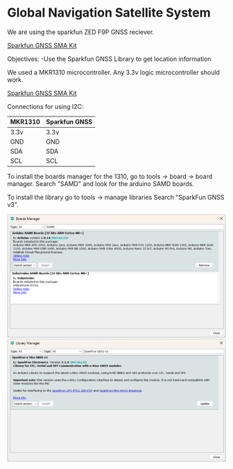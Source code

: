 # Global Navigation Satellite System 
We are using the sparkfun ZED F9P GNSS reciever.  

<a href="https://www.sparkfun.com/sparkfun-gps-rtk-sma-kit.html" target="_blank">Sparkfun GNSS SMA Kit</a>

Objectives:
-Use the Sparkfun GNSS Library to get location information

We used a MKR1310 microcontroller. Any 3.3v logic microcontroller should work. 

<a href="https://docs.arduino.cc/hardware/mkr-wan-1310/" target="_blank">Sparkfun GNSS SMA Kit</a>

Connections for using I2C:

| MKR1310           |Sparkfun GNSS       | 
|---------------    |--------------------|
| 3.3v              | 3.3v               | 
| GND               | GND                |
| SDA               | SDA                |
| SCL               | SCL                |

To install the boards manager for the 1310, go to tools -> board -> board manager. 
Search "SAMD" and look for the arduino SAMD boards.

To install the library go to tools -> manage libraries
Search "SparkFun GNSS v3".

![Boards Manager](https://github.com/C-Wesley/LearningWIL/blob/main/GNSS/img/SAMD.png)
![Boards Manager](https://github.com/C-Wesley/LearningWIL/blob/main/GNSS/img/v3.png)
